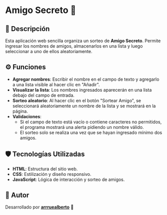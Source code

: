 # Amigo Secreto 🎁

## 📄 Descripción

Esta aplicación web sencilla organiza un sorteo de **Amigo Secreto**. Permite ingresar los nombres de amigos, almacenarlos en una lista y luego seleccionar a uno de ellos aleatoriamente.

## ⚙️ Funciones

- **Agregar nombres**: Escribir el nombre en el campo de texto y agregarlo a una lista visible al hacer clic en "Añadir".
- **Visualizar la lista**: Los nombres ingresados aparecerán en una lista debajo del campo de entrada.
- **Sorteo aleatorio**: Al hacer clic en el botón "Sortear Amigo", se seleccionará aleatoriamente un nombre de la lista y se mostrará en la página.
- **Validaciones**:
  - Si el campo de texto está vacío o contiene caracteres no permitidos, el programa mostrará una alerta pidiendo un nombre válido.
  - El sorteo solo se realiza una vez que se hayan ingresado mínimo dos amigos.
 
## 🛡️ Tecnologías Utilizadas

- **HTML**: Estructura del sitio web.
- **CSS**: Estilización y diseño responsivo.
- **JavaScript**: Lógica de interacción y sorteo de amigos.

## 👤 Autor
Desarrollado por **[arrruealberto](https://github.com/arrruealberto)** 🚀
